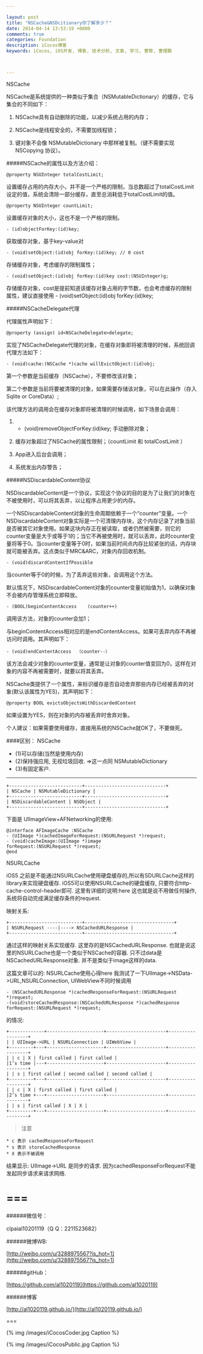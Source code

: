 ```yaml
---

layout: post
title: "NSCache&NSDcitionary你了解多少？"
date: 2014-04-14 13:53:19 +0800
comments: true
categories: Foundation
description: iCocos博客
keywords: iCocos, iOS开发, 博客, 技术分析, 文章, 学习, 曹黎, 曹理鹏



--- 
```


NSCache


NSCache是系统提供的一种类似于集合（NSMutableDictionary）的缓存，它与集合的不同如下：

1. NSCache具有自动删除的功能，以减少系统占用的内存；

2. NSCache是线程安全的，不需要加线程锁；

3. 键对象不会像 NSMutableDictionary 中那样被复制。（键不需要实现 NSCopying 协议）。



<!--more-->




#####NSCache的属性以及方法介绍：


	@property NSUInteger totalCostLimit;

设置缓存占用的内存大小，并不是一个严格的限制，当总数超过了totalCostLimit设定的值，系统会清除一部分缓存，直至总消耗低于totalCostLimit的值。

	@property NSUInteger countLimit;

设置缓存对象的大小，这也不是一个严格的限制。

	- (id)objectForKey:(id)key;

获取缓存对象，基于key-value对

	- (void)setObject:(id)obj forKey:(id)key; // 0 cost

存储缓存对象，考虑缓存的限制属性；

	- (void)setObject:(id)obj forKey:(id)key cost:(NSUInteger)g;

存储缓存对象，cost是提前知道该缓存对象占用的字节数，也会考虑缓存的限制属性，建议直接使用  - (void)setObject:(id)obj forKey:(id)key;

#####NSCacheDelegate代理


代理属性声明如下：

	@property (assign) id<NSCacheDelegate>delegate;

实现了NSCacheDelegate代理的对象，在缓存对象即将被清理的时候，系统回调代理方法如下：

	- (void)cache:(NSCache *)cache willEvictObject:(id)obj;

第一个参数是当前缓存（NSCache），不要修改该对象；

第二个参数是当前将要被清理的对象，如果需要存储该对象，可以在此操作（存入Sqlite or CoreData）;

该代理方法的调用会在缓存对象即将被清理的时候调用，如下场景会调用：

1. - (void)removeObjectForKey:(id)key; 手动删除对象；

2. 缓存对象超过了NSCache的属性限制；（countLimit 和 totalCostLimit ）

3. App进入后台会调用；

4. 系统发出内存警告；


#####NSDiscardableContent协议


NSDiscardableContent是一个协议，实现这个协议的目的是为了让我们的对象在不被使用时，可以将其丢弃，以让程序占用更少的内存。

一个NSDiscardableContent对象的生命周期依赖于一个“counter”变量。一个NSDiscardableContent对象实际是一个可清理内存块，这个内存记录了对象当前是否被其它对象使用。如果这块内存正在被读取，或者仍然被需要，则它的counter变量是大于或等于1的；当它不再被使用时，就可以丢弃，此时counter变量将等于0。当counter变量等于0时，如果当前时间点内存比较紧张的话，内存块就可能被丢弃。这点类似于MRC&ARC，对象内存回收机制。

	- (void)discardContentIfPossible

当counter等于0的时候，为了丢弃这些对象，会调用这个方法。

默认情况下，NSDiscardableContent对象的counter变量初始值为1，以确保对象不会被内存管理系统立即释放。

	- (BOOL)beginContentAccess    (counter++)

调用该方法，对象的counter会加1；

与beginContentAccess相对应的是endContentAccess。如果可丢弃内存不再被访问时调用。其声明如下：

	- (void)endContentAccess  （counter--）

该方法会减少对象的counter变量，通常是让对象的counter值变回为0，这样在对象的内容不再被需要时，就要以将其丢弃。

NSCache类提供了一个属性，来标识缓存是否自动舍弃那些内存已经被丢弃的对象(默认该属性为YES)，其声明如下：

	@property BOOL evictsObjectsWithDiscardedContent

如果设置为YES，则在对象的内存被丢弃时舍弃对象。

个人建议：如果需要使用缓存，直接用系统的NSCache就OK了，不要做死。


####区别：
NSCache
 
* (1)可以存储(当然是使用内存)
* (2)保持强应用, 无视垃圾回收. =>这一点同 NSMutableDictionary
* (3)有固定客户.
***
	+---------------------------+------------------------------+
	| NSCache | NSMutableDictionary |
	+---------------------------+------------------------------+
	| NSDiscardableContent | NSObject |
	+---------------------------+------------------------------+

下面是 UIImageView+AFNetworking的使用:

	@interface AFImageCache :NSCache
	- (UIImage *)cachedImageForRequest:(NSURLRequest *)request;
	- (void)cacheImage:(UIImage *)image
	forRequest:(NSURLRequest *)request;
	@end

NSURLCache 

iOS5 之前是不能通过NSURLCache使用硬盘缓存的,所以有SDURLCache这样的library来实现硬盘缓存. iOS5可以使用NSURLCache的硬盘缓存, 只要符合http-cache-control-header即可.
这里有详细的说明:here 
这也就是说不用做任何操作, 系统将自动完成满足缓存条件的request.

映射关系:

	+---------------------------+---------------------------------+
	| NSURLRequest ----|----> NSCachedURLResponse |
	+---------------------------+---------------------------------+

通过这样的映射关系实现缓存. 这里存的是NSCachedURLResponse. 也就是说这里的NSURLCache也是一个类似于NSCache的容器.
只不过data是NSCachedURLResponse对象. 并不是类似于image这样的data.

这篇文章可以的: NSURLCache使用心得here
我测试了一下UIImage->NSData->URL,NSURLConnection, UIWebView不同时候调用 

	- (NSCachedURLResponse *)cachedResponseForRequest:(NSURLRequest *)request;
	-(void)storeCachedResponse:(NSCachedURLResponse *)cachedResponse forRequest:(NSURLRequest *)request;
的情况:

	+-------------+---------------------+----------------------+------------------+
	| | UIImage->URL | NSURLConnection | UIWebView |
	+---------+---+---------------------+----------------------+------------------+
	| | c | X | first called | first called | 
	|1’s time |---+---------------------+----------------------+------------------+
	| | s | first called | second called | second called | 
	+---------+---+---------------------+----------------------+------------------+
	| | c | X | first called | first called | 
	|2’s time +---+---------------------+----------------------+------------------+
	| | s | first called | X | X | 
	+---------+---+---------------------+----------------------+------------------+


> 注意

	* c 表示 cachedResponseForRequest
	* s 表示 storeCachedResponse
	* X 表示不被调用
	
	
结果显示: UIImage->URL 是同步的请求. 因为cachedResponseForRequest不能发起同步请求来请求网络.




===
===


######微信号：
	
clpaial10201119（Q Q：2211523682）
    
######微博WB:

[http://weibo.com/u/3288975567?is_hot=1](http://weibo.com/u/3288975567?is_hot=1)

######gitHub：


[https://github.com/al1020119](https://github.com/al1020119)
	
######博客

[http://al1020119.github.io/](http://al1020119.github.io/)

===

{% img /images/iCocosCoder.jpg Caption %}  

{% img /images/iCocosPublic.jpg Caption %}  